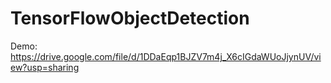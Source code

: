 # TensorFlowObjectDetection
Demo: https://drive.google.com/file/d/1DDaEqp1BJZV7m4j_X6cIGdaWUoJjynUV/view?usp=sharing
